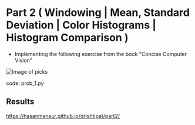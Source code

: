 # Part 2 ( Windowing | Mean, Standard Deviation | Color Histograms | Histogram Comparison )

 - Implementing the following exercise from the book "Concise Computer Vision"

 ![Image of picks](https://hasanmansur.github.io/drishtipat/part2/prob1.png)

 code: prob_1.py

   

Results
-------
https://hasanmansur.github.io/drishtipat/part2/
